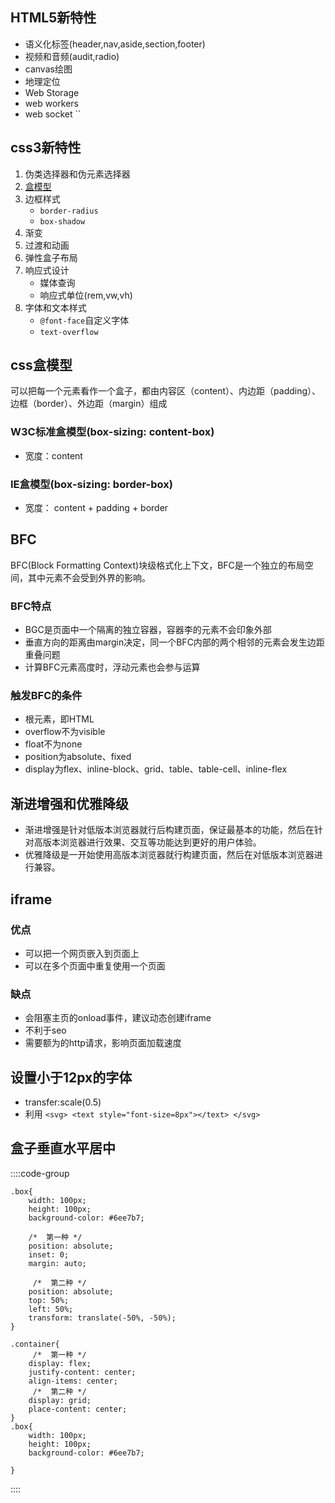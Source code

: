 ## HTML5新特性

- 语义化标签(header,nav,aside,section,footer)
- 视频和音频(audit,radio)
- canvas绘图
- 地理定位
- Web Storage
- web workers
- web socket
  ``

## css3新特性

1. 伪类选择器和伪元素选择器
2. [盒模型](/src/interview/css.html#css盒模型)
3. 边框样式
    - `border-radius`
    - `box-shadow`
4. 渐变
5. 过渡和动画
6. 弹性盒子布局
7. 响应式设计
    - 媒体查询
    - 响应式单位(rem,vw,vh)
8. 字体和文本样式
    - `@font-face`自定义字体
    - `text-overflow`

## css盒模型

可以把每一个元素看作一个盒子，都由内容区（content）、内边距（padding）、边框（border）、外边距（margin）组成

### W3C标准盒模型(box-sizing: content-box)

- 宽度：content

### IE盒模型(box-sizing: border-box)

- 宽度： content + padding + border

## BFC

BFC(Block Formatting Context)块级格式化上下文，BFC是一个独立的布局空间，其中元素不会受到外界的影响。

### BFC特点

- BGC是页面中一个隔离的独立容器，容器李的元素不会印象外部
- 垂直方向的距离由margin决定，同一个BFC内部的两个相邻的元素会发生边距重叠问题
- 计算BFC元素高度时，浮动元素也会参与运算

### 触发BFC的条件

- 根元素，即HTML
- overflow不为visible
- float不为none
- position为absolute、fixed
- display为flex、inline-block、grid、table、table-cell、inline-flex

## 渐进增强和优雅降级

- 渐进增强是针对低版本浏览器就行后构建页面，保证最基本的功能，然后在针对高版本浏览器进行效果、交互等功能达到更好的用户体验。
- 优雅降级是一开始使用高版本浏览器就行构建页面，然后在对低版本浏览器进行兼容。

## iframe

### 优点

- 可以把一个网页嵌入到页面上
- 可以在多个页面中重复使用一个页面

### 缺点

- 会阻塞主页的onload事件，建议动态创建iframe
- 不利于seo
- 需要额为的http请求，影响页面加载速度

## 设置小于12px的字体

- transfer:scale(0.5)
- 利用 `<svg> <text style="font-size=8px"></text> </svg>`

## 盒子垂直水平居中

::::code-group

```css[相对于自身]
.box{
    width: 100px;
    height: 100px;
    background-color: #6ee7b7;

    /*  第一种 */
    position: absolute;
    inset: 0;
    margin: auto;

     /*  第二种 */
    position: absolute;
    top: 50%;
    left: 50%;
    transform: translate(-50%, -50%);
}
```

```css[相对于父级]
.container{
     /*  第一种 */    
    display: flex;
    justify-content: center;
    align-items: center;
     /*  第二种 */
    display: grid;
    place-content: center;
}
.box{
    width: 100px;
    height: 100px;
    background-color: #6ee7b7;

}
```

::::
